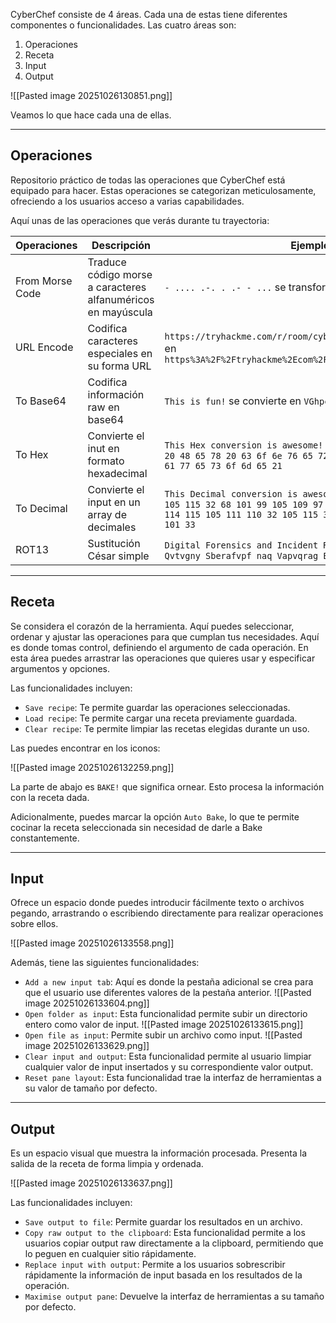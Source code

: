 CyberChef consiste de 4 áreas. Cada una de estas tiene diferentes componentes o funcionalidades. Las cuatro áreas son:

1. Operaciones
2. Receta
3. Input
4. Output

![[Pasted image 20251026130851.png]]

Veamos lo que hace cada una de ellas.

---------------------------------
<h2>Operaciones</h2>
Repositorio práctico de todas las operaciones que CyberChef está equipado para hacer. Estas operaciones se categorizan meticulosamente, ofreciendo a los usuarios acceso a varias capabilidades.

Aquí unas de las operaciones que verás durante tu trayectoria:

| Operaciones     | Descripción                                                  | Ejemplos                                                                                                                                                                                 |
| --------------- | -------------------------------------- | ---------------------------------------------|
| From Morse Code | Traduce código morse a caracteres alfanuméricos en mayúscula | `- .... .-. . .- - ...` se transforma en `THREATS`                                                                                                                                       |
| URL Encode      | Codifica caracteres especiales en su forma URL               | `https://tryhackme.com/r/room/cyberchefbasics` se convierte en `https%3A%2F%2Ftryhackme%2Ecom%2Fr%2Froom%2Fcyberchefbasics`                                                              |
| To Base64       | Codifica información raw en base64                           | `This is fun!` se convierte en `VGhpcyBpcyBmdW4h`                                                                                                                                        |
| To Hex          | Convierte el inut en formato hexadecimal                     | `This Hex conversion is awesome!` se convierte en `54 68 69 73 20 48 65 78 20 63 6f 6e 76 65 72 73 69 6f 6e 20 69 73 20 61 77 65 73 6f 6d 65 21`                                         |
| To Decimal      | Convierte el input en un array de decimales                  | `This Decimal conversion is awesome!` se convierte en `84 104 105 115 32 68 101 99 105 109 97 108 32 99 111 110 118 101 114 115 105 111 110 32 105 115 32 97 119 101 115 111 109 101 33` |
| ROT13           | Sustitución César simple                                     | `Digital Forensics and Incident Response` se convierte en `Qvtvgny Sberafvpf naq Vapvqrag Erfcbafr`                                                                                      |

-------------------------------
<h2>Receta</h2>
Se considera el corazón de la herramienta. Aquí puedes seleccionar, ordenar y ajustar las operaciones para que cumplan tus necesidades. Aquí es donde tomas control, definiendo el argumento de cada operación. En esta área puedes arrastrar las operaciones que quieres usar y especificar argumentos y opciones.

Las funcionalidades incluyen:

- `Save recipe`: Te permite guardar las operaciones seleccionadas.
- `Load recipe`: Te permite cargar una receta previamente guardada.
- `Clear recipe`: Te permite limpiar las recetas elegidas durante un uso.

Las puedes encontrar en los iconos:

![[Pasted image 20251026132259.png]]

La parte de abajo es `BAKE!` que significa ornear. Esto procesa la información con la receta dada.

Adicionalmente, puedes marcar la opción `Auto Bake`, lo que te permite cocinar la receta seleccionada sin necesidad de darle a Bake constantemente.

--------------------------------
<h2>Input</h2>
Ofrece un espacio donde puedes introducir fácilmente texto o archivos pegando, arrastrando o escribiendo directamente para realizar operaciones sobre ellos.

![[Pasted image 20251026133558.png]]

Además, tiene las siguientes funcionalidades:

- `Add a new input tab`: Aquí es donde la pestaña adicional se crea para que el usuario use diferentes valores de la pestaña anterior.
  ![[Pasted image 20251026133604.png]]
- `Open folder as input`: Esta funcionalidad permite subir un directorio entero como valor de input.
  ![[Pasted image 20251026133615.png]]
- `Open file as input`: Permite subir un archivo como input.
  ![[Pasted image 20251026133629.png]]
- `Clear input and output`: Esta funcionalidad permite al usuario limpiar cualquier valor de input insertados y su correspondiente valor output.
- `Reset pane layout`: Esta funcionalidad trae la interfaz de herramientas a su valor de tamaño por defecto.

------------------------------------
<h2>Output</h2>
Es un espacio visual que muestra la información procesada. Presenta la salida de la receta de forma limpia y ordenada.

![[Pasted image 20251026133637.png]]

Las funcionalidades incluyen:

- `Save output to file`: Permite guardar los resultados en un archivo.
- `Copy raw output to the clipboard`: Esta funcionalidad permite a los usuarios copiar output raw directamente a la clipboard, permitiendo que lo peguen en cualquier sitio rápidamente.
- `Replace input with output`: Permite a los usuarios sobrescribir rápidamente la información de input basada en los resultados de la operación.
- `Maximise output pane`: Devuelve la interfaz de herramientas a su tamaño por defecto.